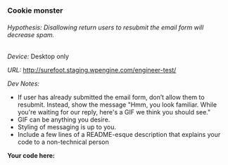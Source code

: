 ### Cookie monster
###### Hypothesis: Disallowing return users to resubmit the email form will decrease spam.

*Device:* Desktop only

*URL:* http://surefoot.staging.wpengine.com/engineer-test/

*Dev Notes:*
- If user has already submitted the email form, don’t allow them to resubmit. Instead, show the message "Hmm, you look familiar. While you're waiting for our reply, here's a GIF we think you should see."
- GIF can be anything you desire.
- Styling of messaging is up to you.
- Include a few lines of a README-esque description that explains your code to a non-technical person


**Your code here:**



